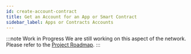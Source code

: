 ```yaml
---
id: create-account-contract
title: Get an Account for an App or Smart Contract
sidebar_label: Apps or Contracts Accounts
---
```


:::note Work in Progress
We are still working on this aspect of the network. Please refer to the [Project Roadmap](./roadmap.md).
:::